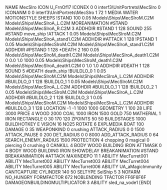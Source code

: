 NAME MecSIro
ICON U_FrnOf17
ICONEX 0 0 interf3\UnitPortrets\MecSIro 0
ICONANM 0 0 interf3\UnitPortrets\MecSIro 1 72 1
MEDIA WATER
MOTIONSTYLE SHEEPS
!STAND   100 0.05   Models\Ships\MecSIroM.C2M Models\Ships\MecSIroA_L.C2M
MOREANIMATION #STAND Models\Ships\MecSIroA_R.C2M 3
ADDHDIR #STAND 1 128
SOUND 255 #STAND move_ship
!ATTACK   1 0.05 Models\Ships\MecSIroM.C2M Models\Ships\MecSIroA_stand1.C2M
ADDHDIR #ATTACK 1 128 
!PSTAND   1 0.05 Models\Ships\MecSIroM.C2M Models\Ships\MecSIroA_stand1.C2M
ADDHDIR #PSTAND 1 128 
*DEATH   2 160 0.05 Models\Ships\MecSIroM_death1.C2M Models\Ships\MecSIroA_death1.C2M 0 0.0 1.0 1000  0.05 Models\Ships\MecSIroM_death1.C2M Models\Ships\MecSIroA_death1.C2M 0 1.0 1.0
ADDHDIR #DEATH 1 128
SOUND 5 #DEATH death_ship
!BUILDLO_0 1 0.05   Models\Ships\MecSIroM.C2M Models\Ships\MecSIroA_L.C2M
ADDHDIR #BUILDLO_0 1 128
!BUILDLO_1 1 0.05   Models\Ships\MecSIroM.C2M Models\Ships\MecSIroA_L.C2M
ADDHDIR #BUILDLO_1 1 128
!BUILDLO_2 1 0.05   Models\Ships\MecSIroM.C2M Models\Ships\MecSIroA_L.C2M
ADDHDIR #BUILDLO_2 1 128
!BUILDLO_3 1 0.05   Models\Ships\MecSIroM.C2M Models\Ships\MecSIroA_L.C2M
ADDHDIR #BUILDLO_3 1 128
LOCATION -1 -1 1000 1000
GEOMETRY 1 100 28
LIFE     3000
PRICE 4 WOOD 2000 COAL 1000 IRON 1500 GOLD 750
MATHERIAL 1 IRON
RECTANGLE 0 30 170 120
ZPOINTS   50 50
BUILDSTAGES 1000
BUILDHOTKEY		E
VISION 16
NO25
ROTATE 6
EXPLMEDIA BOAT 100
DAMAGE   0 35
WEAPONKIND 0 crushing
ATTACK_RADIUS 0 0 1500
ATTACK_PAUSE 0 200
DET_RADIUS 0 0 8000
ADD_ATTACK_RADIUS 0 64
SEARCH_ENEMY_RADIUS 1500
PROTECTION 4 chopping 0 magical 0 piercing 0 crushing 0
CANKILL   4 BODY WOOD BUILDING IRON
ATTMASK 0 4 BODY WOOD BUILDING IRON
SHOWDELAY
BREAKANIMATION #STAND
BREAKANIMATION #ATTACK
MAXINDEPO 11 1
ABILITY MecTurret001
ABILITY MecTurret002
ABILITY MecTurret003
ABILITY MecTurret004
ABILITY MecTurret005
ABILITY MecTurret006
ABILITY	UA_aMagicImmunity
CANTCAPTURE
CYLINDER 140 50
SELTYPE SelShip 5 3
NOFARM
NO_HUNGRY
FORMFACTOR 672
NOBLENDING
TFACTOR FF6F6F6F
DAMAGEONBUILDINGMULTIPLICATOR 3
ABILITY sled_na_vode1
[END]
